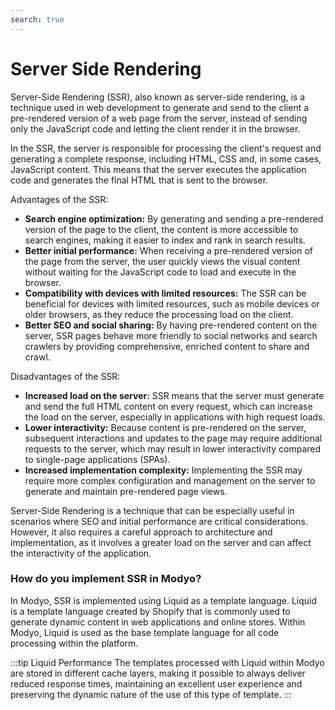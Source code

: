 ```yaml
---
search: true
---
```


# Server Side Rendering

Server-Side Rendering (SSR), also known as server-side rendering, is a technique used in web development to generate and send to the client a pre-rendered version of a web page from the server, instead of sending only the JavaScript code and letting the client render it in the browser.

In the SSR, the server is responsible for processing the client's request and generating a complete response, including HTML, CSS and, in some cases, JavaScript content. This means that the server executes the application code and generates the final HTML that is sent to the browser.

Advantages of the SSR:

- **Search engine optimization:** By generating and sending a pre-rendered version of the page to the client, the content is more accessible to search engines, making it easier to index and rank in search results.
- **Better initial performance:** When receiving a pre-rendered version of the page from the server, the user quickly views the visual content without waiting for the JavaScript code to load and execute in the browser.
- **Compatibility with devices with limited resources:** The SSR can be beneficial for devices with limited resources, such as mobile devices or older browsers, as they reduce the processing load on the client.
- **Better SEO and social sharing:** By having pre-rendered content on the server, SSR pages behave more friendly to social networks and search crawlers by providing comprehensive, enriched content to share and crawl.

Disadvantages of the SSR:

- **Increased load on the server:** SSR means that the server must generate and send the full HTML content on every request, which can increase the load on the server, especially in applications with high request loads.
- **Lower interactivity:** Because content is pre-rendered on the server, subsequent interactions and updates to the page may require additional requests to the server, which may result in lower interactivity compared to single-page applications (SPAs).
- **Increased implementation complexity:** Implementing the SSR may require more complex configuration and management on the server to generate and maintain pre-rendered page views.

Server-Side Rendering is a technique that can be especially useful in scenarios where SEO and initial performance are critical considerations. However, it also requires a careful approach to architecture and implementation, as it involves a greater load on the server and can affect the interactivity of the application.

### How do you implement SSR in Modyo?

In Modyo, SSR is implemented using Liquid as a template language. Liquid is a template language created by Shopify that is commonly used to generate dynamic content in web applications and online stores. Within Modyo, Liquid is used as the base template language for all code processing within the platform.

:::tip Liquid Performance
The templates processed with Liquid within Modyo are stored in different cache layers, making it possible to always deliver reduced response times, maintaining an excellent user experience and preserving the dynamic nature of the use of this type of template.
:::